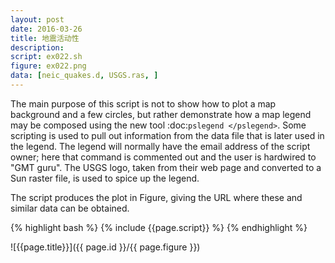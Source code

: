 ```yaml
---
layout: post
date: 2016-03-26
title: 地震活动性
description:
script: ex022.sh
figure: ex022.png
data: [neic_quakes.d, USGS.ras, ]
---
```


The main purpose of this script is not to show how to plot a
map background and a few circles, but rather demonstrate how a map
legend may be composed using the new tool
:doc:`pslegend </pslegend>`. Some scripting is used to
pull out information from the data file that is later used in the
legend. The legend will normally have the email address of the script
owner; here that command is commented out and the user is hardwired to
"GMT guru". The USGS logo, taken from their web page and converted to a
Sun raster file, is used to spice up the legend.

The script produces the plot in Figure,
giving the URL where these and similar data can be obtained.

{% highlight bash %}
{% include {{page.script}} %}
{% endhighlight %}

![{{page.title}}]({{ page.id }}/{{ page.figure }})
